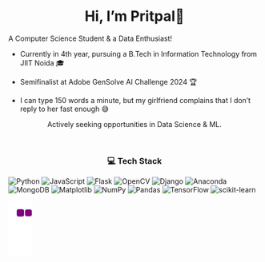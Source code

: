 <div align="center">
  
# Hi, I’m Pritpal👋

</div>

A Computer Science Student & a Data Enthusiast!

- Currently in 4th year, pursuing a B.Tech in Information Technology from JIIT Noida 🎓

- Semifinalist at Adobe GenSolve AI Challenge 2024 🏆

- I can type 150 words a minute, but my girlfriend complains that I don’t reply to her fast enough 😅

<div align="center">
  
Actively seeking opportunities in Data Science & ML.

</div>
<br>

<div align="center">

### 💻 Tech Stack

</div>

![Python](https://img.shields.io/badge/python-3670A0?style=plastic&logo=python&logoColor=ffdd54) ![JavaScript](https://img.shields.io/badge/javascript-%23323330.svg?style=plastic&logo=javascript&logoColor=%23F7DF1E) ![Flask](https://img.shields.io/badge/flask-%23000.svg?style=plastic&logo=flask&logoColor=white) ![OpenCV](https://img.shields.io/badge/opencv-%23white.svg?style=plastic&logo=opencv&logoColor=white) ![Django](https://img.shields.io/badge/django-%23092E20.svg?style=plastic&logo=django&logoColor=white) ![Anaconda](https://img.shields.io/badge/Anaconda-%2344A833.svg?style=plastic&logo=anaconda&logoColor=white) ![MongoDB](https://img.shields.io/badge/MongoDB-%234ea94b.svg?style=plastic&logo=mongodb&logoColor=white)  ![Matplotlib](https://img.shields.io/badge/Matplotlib-%23ffffff.svg?style=plastic&logo=Matplotlib&logoColor=black) ![NumPy](https://img.shields.io/badge/numpy-%23013243.svg?style=plastic&logo=numpy&logoColor=white) ![Pandas](https://img.shields.io/badge/pandas-%23150458.svg?style=plastic&logo=pandas&logoColor=white) ![TensorFlow](https://img.shields.io/badge/TensorFlow-%23FF6F00.svg?style=plastic&logo=TensorFlow&logoColor=white) ![scikit-learn](https://img.shields.io/badge/scikit--learn-%23F7931E.svg?style=plastic&logo=scikit-learn&logoColor=white)

![snake gif](https://github.com/pritpalcodes/pritpalcodes/blob/output/github-contribution-grid-snake.gif)
